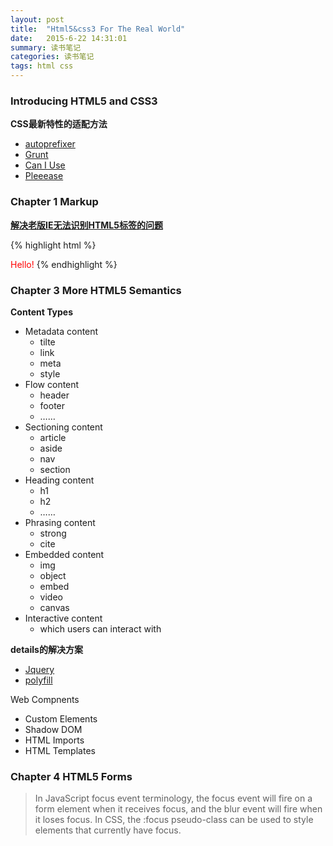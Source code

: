 ```yaml
---
layout: post
title:  "Html5&css3 For The Real World"
date:   2015-6-22 14:31:01
summary: 读书笔记
categories: 读书笔记	
tags: html css	 
---
```


### Introducing HTML5 and CSS3

<strong>CSS最新特性的适配方法</strong>

- [autoprefixer](https://github.com/postcss/autoprefixer)
- [Grunt](http://gruntjs.com/)
- [Can I Use](http://caniuse.com/)
- [Pleeease](http://pleeease.io/play/)

### Chapter 1 Markup

<strong>[解决老版IE无法识别HTML5标签的问题](http://ejohn.org/blog/html5-shiv/)</strong>

{% highlight html %}
<html>
<head>
<style>blah { color: red; }</style>
<script>document.createElement("blah")</script>
</head>
<body>
<blah>Hello!</blah>
</body>
</html>
{% endhighlight %}

### Chapter 3 More HTML5 Semantics

<strong>Content Types</strong>

- Metadata content
	- tilte
	- link
	- meta
	- style
- Flow content
	- header
	- footer
	- ……
- Sectioning content
	- article
	- aside
	- nav
	- section
- Heading content
	- h1
	- h2
	- ……
- Phrasing content
	- strong
	- cite
- Embedded content
	- img
	- object
	- embed
	- video
	- canvas
- Interactive content
	- which users can interact with

<strong>details的解决方案</strong>

- [Jquery](http://mathiasbynens.be/notes/html5-details-jquery)
- [polyfill](https://github.com/chemerisuk/better-details-polyfill)

<span class="red">Web Compnents</span>

- Custom Elements
- Shadow DOM
- HTML Imports
- HTML Templates

### Chapter 4 HTML5 Forms
>In JavaScript focus event terminology, the focus event will fire on a form element
when it receives focus, and the blur event will fire when it loses focus.
In CSS, the :focus pseudo-class can be used to style elements that currently have
focus.



